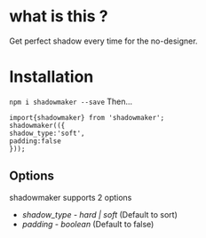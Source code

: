 # what is this ?

Get perfect shadow every time for the no-designer.

# Installation

`npm i shadowmaker --save`
Then...

```
import{shadowmaker} from 'shadowmaker';
shadowmaker(({
shadow_type:'soft',
padding:false
}));
```

## Options

shadowmaker supports 2 options

- _*shadow_type*_ - _hard | soft_ (Default to sort)
- _*padding*_ - _boolean_ (Default to false)
